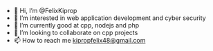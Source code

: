 - 👋 Hi, I’m @FelixKiprop
- 👀 I’m interested in web application development and cyber security
- 🌱 I’m currently good at cpp, nodejs and php
- 💞️ I’m looking to collaborate on cpp projects
- 📫 How to reach me kipropfelix48@gmail.com

<!---
FelixKiprop/FelixKiprop is a ✨ special ✨ repository because its `README.md` (this file) appears on your GitHub profile.
You can click the Preview link to take a look at your changes.
--->
